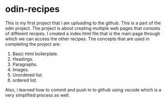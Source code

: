 # odin-recipes
This is my first project that i am uploading to the github. This is a part of the odin project. The project is about creating multiple web pages that consists of different recipes. 
I created a index.html file that is the main page through which we can access the other recipes.
The concepts that are used in completing the project are:
1. Basic html boilerplate.
2. Headings.
3. Paragraphs.
4. Images.
5. Unordered list.
6. ordered list.

Also, i learned how to commit and push in to github using vscode which is a very simplified process as well.

